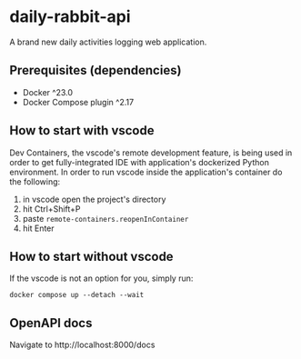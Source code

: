 # daily-rabbit-api

A brand new daily activities logging web application.


## Prerequisites (dependencies)

- Docker ^23.0
- Docker Compose plugin ^2.17


## How to start with vscode

Dev Containers, the vscode's remote development feature, is being used in order to get fully-integrated IDE with application's dockerized Python environment. In order to run vscode inside the application's container do the following:

1. in vscode open the project's directory
2. hit Ctrl+Shift+P
3. paste `remote-containers.reopenInContainer`
4. hit Enter


## How to start without vscode

If the vscode is not an option for you, simply run:
```
docker compose up --detach --wait
```


## OpenAPI docs

Navigate to http://localhost:8000/docs

